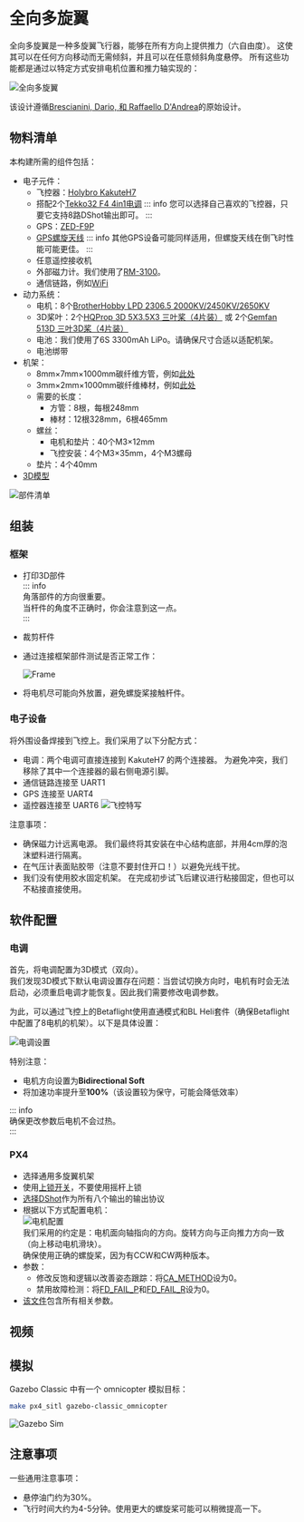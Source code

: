 

# 全向多旋翼

全向多旋翼是一种多旋翼飞行器，能够在所有方向上提供推力（六自由度）。
这使其可以在任何方向移动而无需倾斜，并且可以在任意倾斜角度悬停。
所有这些功能都是通过以特定方式安排电机位置和推力轴实现的：

![全向多旋翼](../../assets/airframes/multicopter/omnicopter/frame.jpg)

该设计遵循[Brescianini, Dario, 和 Raffaello D'Andrea](https://www.youtube.com/watch?v=sIi80LMLJSY)的原始设计。

## 物料清单

本构建所需的组件包括：

- 电子元件：
  - 飞控器：[Holybro KakuteH7](../flight_controller/kakuteh7.md)
  - 搭配2个[Tekko32 F4 4in1电调](https://holybro.com/products/tekko32-f4-4in1-50a-esc)
   ::: info
   您可以选择自己喜欢的飞控器，只要它支持8路DShot输出即可。
   :::
  - GPS：[ZED-F9P](https://www.gnss.store/gnss-gps-modules/105-ublox-zed-f9p-rtk-gnss-receiver-board-with-sma-base-or-rover.html?search_query=ZED-F9P&results=11)
  - [GPS螺旋天线](https://www.gnss.store/rf-gps-antennas/28-high-performance-multi-band-gnss-active-quad-helix-antenna-for-rtk.html)
   ::: info
   其他GPS设备可能同样适用，但螺旋天线在倒飞时性能可能更佳。
   :::
  - 任意遥控接收机
  - 外部磁力计。我们使用了[RM-3100](https://store-drotek.com/893-professional-grade-magnetometer-rm3100.html)。
  - 通信链路，例如[WiFi](../telemetry/telemetry_wifi.md)
- 动力系统：
  - 电机：8个[BrotherHobby LPD 2306.5 2000KV/2450KV/2650KV](https://www.getfpv.com/brotherhobby-lpd-2306-5-2000kv-2450kv-2650kv-motor.html)
  - 3D桨叶：2个[HQProp 3D 5X3.5X3 三叶桨（4片装）](https://www.getfpv.com/hqprop-3d-5x3-5x3-3-blade-propeller-set-of-4.html) 或 2个[Gemfan 513D 三叶3D桨（4片装）](https://www.getfpv.com/gemfan-513d-durable-3-blade-propeller-set-of-4.html)
  - 电池：我们使用了6S 3300mAh LiPo。请确保尺寸合适以适配机架。
  - 电池绑带
- 机架：
  - 8mm×7mm×1000mm碳纤维方管，例如[此处](https://shop.swiss-composite.ch/pi/Halbfabrikate/Rohre/Vierkant-Rohre/CFK-Vierkantrohr-8x8-7x7mm.html)
  - 3mm×2mm×1000mm碳纤维棒材，例如[此处](https://shop.swiss-composite.ch/pi/Halbfabrikate/Rohre/CFK-Rohre-pultrudiert-pullwinding/Carbon-Microtubes-100cm-x-20-3mm.html)
  - 需要的长度：
    - 方管：8根，每根248mm
    - 棒材：12根328mm，6根465mm
  - 螺丝：
    - 电机和垫片：40个M3×12mm
	- 飞控安装：4个M3×35mm，4个M3螺母
  - 垫片：4个40mm
- [3D模型](https://cad.onshape.com/documents/eaff30985f1298dc6ce8ce13/w/2f662e604240c4082682e5e3/e/ad2b2245b73393cf369132f7)

![部件清单](../../assets/airframes/multicopter/omnicopter/parts_list.jpg)

## 组装

### 框架

- 打印3D部件  
  ::: info  
  角落部件的方向很重要。  
  当杆件的角度不正确时，你会注意到这一点。  
  :::  
- 裁剪杆件  
- 通过连接框架部件测试是否正常工作：  

  ![Frame](../../assets/airframes/multicopter/omnicopter/frame_only.jpg)  
- 将电机尽可能向外放置，避免螺旋桨接触杆件。

### 电子设备

将外围设备焊接到飞控上。我们采用了以下分配方式：
- 电调：两个电调可直接连接到 KakuteH7 的两个连接器。
  为避免冲突，我们移除了其中一个连接器的最右侧电源引脚。
- 通信链路连接至 UART1
- GPS 连接至 UART4
- 遥控器连接至 UART6
![飞控特写](../../assets/airframes/multicopter/omnicopter/fc_closeup.jpg)

注意事项：

- 确保磁力计远离电源。
  我们最终将其安装在中心结构底部，并用4cm厚的泡沫塑料进行隔离。
- 在气压计表面贴胶带（注意不要封住开口！）以避免光线干扰。
- 我们没有使用胶水固定机架。
  在完成初步试飞后建议进行粘接固定，但也可以不粘接直接使用。

## 软件配置

### 电调

首先，将电调配置为3D模式（双向）。  
我们发现3D模式下默认电调设置存在问题：当尝试切换方向时，电机有时会无法启动，必须重启电调才能恢复。因此我们需要修改电调参数。

为此，可以通过飞控上的Betaflight使用直通模式和BL Heli套件（确保Betaflight中配置了8电机的机架）。以下是具体设置：

![电调设置](../../assets/airframes/multicopter/omnicopter/esc_settings.png)

特别注意：
- 电机方向设置为**Bidirectional Soft**
- 将加速功率提升至**100%**（该设置较为保守，可能会降低效率）

::: info  
确保更改参数后电机不会过热。  
:::

### PX4

- 选择通用多旋翼机架  
- 使用[上锁开关](../advanced_config/prearm_arm_disarm.md#arming-button-switch)，不要使用摇杆上锁  
- [选择DShot](../config/actuators.md)作为所有八个输出的输出协议  
- 根据以下方式配置电机：  
  ![电机配置](../../assets/airframes/multicopter/omnicopter/motors_configuration.png)  
  我们采用的约定是：电机面向轴指向的方向。旋转方向与正向推力方向一致（向上移动电机滑块）。  
  确保使用正确的螺旋桨，因为有CCW和CW两种版本。  
- 参数：  
  - 修改反饱和逻辑以改善姿态跟踪：将[CA_METHOD](../advanced_config/parameter_reference.md#CA_METHOD)设为0。  
  - 禁用故障检测：将[FD_FAIL_P](../advanced_config/parameter_reference.md#FD_FAIL_P)和[FD_FAIL_R](../advanced_config/parameter_reference.md#FD_FAIL_R)设为0。  
- [该文件](https://github.com/PX4/PX4-user_guide/raw/main/assets/airframes/multicopter/omnicopter/omnicopter.params)包含所有相关参数。

## 视频

<lite-youtube videoid="nsPkQYugfzs" title="PX4 Based Omnicopter Using the New Dynamic Control Allocation in v1.13"/>

## 模拟

Gazebo Classic 中有一个 omnicopter 模拟目标：

```sh
make px4_sitl gazebo-classic_omnicopter
```
![Gazebo Sim](../../assets/airframes/multicopter/omnicopter/gazebo.png)

## 注意事项

一些通用注意事项：

- 悬停油门约为30%。
- 飞行时间大约为4-5分钟。使用更大的螺旋桨可能可以稍微提高一下。